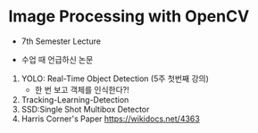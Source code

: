 # Image Processing with OpenCV

* 7th Semester Lecture

* 수업 때 언급하신 논문

1. YOLO: Real-Time Object Detection (5주 첫번째 강의)
   * 한 번 보고 객체를 인식한다?!
2. Tracking-Learning-Detection
3. SSD:Single Shot Multibox Detector
4. Harris Corner's Paper
https://wikidocs.net/4363
